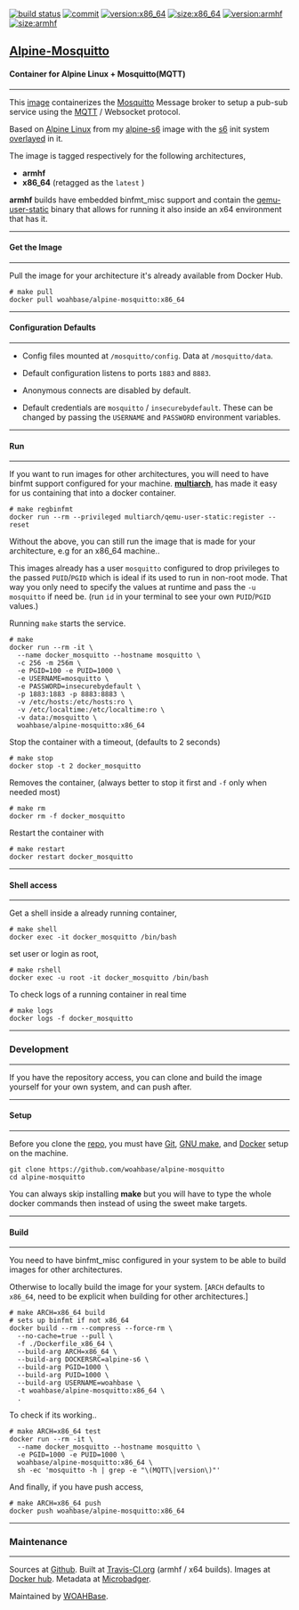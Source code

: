 [![build status][251]][232] [![commit][255]][231] [![version:x86_64][256]][235] [![size:x86_64][257]][235] [![version:armhf][258]][236] [![size:armhf][259]][236]

## [Alpine-Mosquitto][234]
#### Container for Alpine Linux + Mosquitto(MQTT)
---

This [image][233] containerizes the [Mosquitto][135] Message broker
to setup a pub-sub service using the [MQTT][136] / Websocket protocol.

Based on [Alpine Linux][131] from my [alpine-s6][132] image with
the [s6][133] init system [overlayed][134] in it.

The image is tagged respectively for the following architectures,
* **armhf**
* **x86_64** (retagged as the `latest` )

**armhf** builds have embedded binfmt_misc support and contain the
[qemu-user-static][105] binary that allows for running it also inside
an x64 environment that has it.

---
#### Get the Image
---

Pull the image for your architecture it's already available from
Docker Hub.

```
# make pull
docker pull woahbase/alpine-mosquitto:x86_64
```

---
#### Configuration Defaults
---

* Config files mounted at `/mosquitto/config`.  Data at `/mosquitto/data`.

* Default configuration listens to ports `1883` and `8883`.

* Anonymous connects are disabled by default.

* Default credentials are `mosquitto` / `insecurebydefault`. These
  can be changed by passing the `USERNAME` and `PASSWORD`
  environment variables.

---
#### Run
---

If you want to run images for other architectures, you will need
to have binfmt support configured for your machine. [**multiarch**][104],
has made it easy for us containing that into a docker container.

```
# make regbinfmt
docker run --rm --privileged multiarch/qemu-user-static:register --reset
```

Without the above, you can still run the image that is made for your
architecture, e.g for an x86_64 machine..

This images already has a user `mosquitto` configured to drop
privileges to the passed `PUID`/`PGID` which is ideal if its used
to run in non-root mode. That way you only need to specify the
values at runtime and pass the `-u mosquitto` if need be. (run `id`
in your terminal to see your own `PUID`/`PGID` values.)

Running `make` starts the service.

```
# make
docker run --rm -it \
  --name docker_mosquitto --hostname mosquitto \
  -c 256 -m 256m \
  -e PGID=100 -e PUID=1000 \
  -e USERNAME=mosquitto \
  -e PASSWORD=insecurebydefault \
  -p 1883:1883 -p 8883:8883 \
  -v /etc/hosts:/etc/hosts:ro \
  -v /etc/localtime:/etc/localtime:ro \
  -v data:/mosquitto \
  woahbase/alpine-mosquitto:x86_64
```

Stop the container with a timeout, (defaults to 2 seconds)

```
# make stop
docker stop -t 2 docker_mosquitto
```

Removes the container, (always better to stop it first and `-f`
only when needed most)

```
# make rm
docker rm -f docker_mosquitto
```

Restart the container with

```
# make restart
docker restart docker_mosquitto
```

---
#### Shell access
---

Get a shell inside a already running container,

```
# make shell
docker exec -it docker_mosquitto /bin/bash
```

set user or login as root,

```
# make rshell
docker exec -u root -it docker_mosquitto /bin/bash
```

To check logs of a running container in real time

```
# make logs
docker logs -f docker_mosquitto
```

---
### Development
---

If you have the repository access, you can clone and
build the image yourself for your own system, and can push after.

---
#### Setup
---

Before you clone the [repo][231], you must have [Git][101], [GNU make][102],
and [Docker][103] setup on the machine.

```
git clone https://github.com/woahbase/alpine-mosquitto
cd alpine-mosquitto
```
You can always skip installing **make** but you will have to
type the whole docker commands then instead of using the sweet
make targets.

---
#### Build
---

You need to have binfmt_misc configured in your system to be able
to build images for other architectures.

Otherwise to locally build the image for your system.
[`ARCH` defaults to `x86_64`, need to be explicit when building
for other architectures.]

```
# make ARCH=x86_64 build
# sets up binfmt if not x86_64
docker build --rm --compress --force-rm \
  --no-cache=true --pull \
  -f ./Dockerfile_x86_64 \
  --build-arg ARCH=x86_64 \
  --build-arg DOCKERSRC=alpine-s6 \
  --build-arg PGID=1000 \
  --build-arg PUID=1000 \
  --build-arg USERNAME=woahbase \
  -t woahbase/alpine-mosquitto:x86_64 \
  .
```

To check if its working..

```
# make ARCH=x86_64 test
docker run --rm -it \
  --name docker_mosquitto --hostname mosquitto \
  -e PGID=1000 -e PUID=1000 \
  woahbase/alpine-mosquitto:x86_64 \
  sh -ec 'mosquitto -h | grep -e "\(MQTT\|version\)"'
```

And finally, if you have push access,

```
# make ARCH=x86_64 push
docker push woahbase/alpine-mosquitto:x86_64
```

---
### Maintenance
---

Sources at [Github][106]. Built at [Travis-CI.org][107] (armhf / x64 builds). Images at [Docker hub][108]. Metadata at [Microbadger][109].

Maintained by [WOAHBase][204].

[101]: https://git-scm.com
[102]: https://www.gnu.org/software/make/
[103]: https://www.docker.com
[104]: https://hub.docker.com/r/multiarch/qemu-user-static/
[105]: https://github.com/multiarch/qemu-user-static/releases/
[106]: https://github.com/
[107]: https://travis-ci.org/
[108]: https://hub.docker.com/
[109]: https://microbadger.com/

[131]: https://alpinelinux.org/
[132]: https://hub.docker.com/r/woahbase/alpine-s6
[133]: https://skarnet.org/software/s6/
[134]: https://github.com/just-containers/s6-overlay
[135]: https://mosquitto.org/
[136]: http://mqtt.org/

[201]: https://github.com/woahbase
[202]: https://travis-ci.org/woahbase/
[203]: https://hub.docker.com/u/woahbase
[204]: https://woahbase.online/

[231]: https://github.com/woahbase/alpine-mosquitto
[232]: https://travis-ci.org/woahbase/alpine-mosquitto
[233]: https://hub.docker.com/r/woahbase/alpine-mosquitto
[234]: https://woahbase.online/#/images/alpine-mosquitto
[235]: https://microbadger.com/images/woahbase/alpine-mosquitto:x86_64
[236]: https://microbadger.com/images/woahbase/alpine-mosquitto:armhf

[251]: https://travis-ci.org/woahbase/alpine-mosquitto.svg?branch=master

[255]: https://images.microbadger.com/badges/commit/woahbase/alpine-mosquitto.svg

[256]: https://images.microbadger.com/badges/version/woahbase/alpine-mosquitto:x86_64.svg
[257]: https://images.microbadger.com/badges/image/woahbase/alpine-mosquitto:x86_64.svg

[258]: https://images.microbadger.com/badges/version/woahbase/alpine-mosquitto:armhf.svg
[259]: https://images.microbadger.com/badges/image/woahbase/alpine-mosquitto:armhf.svg
